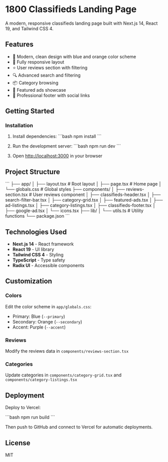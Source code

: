 # 1800 Classifieds Landing Page

A modern, responsive classifieds landing page built with Next.js 14, React 19, and Tailwind CSS 4.

## Features

- 🎨 Modern, clean design with blue and orange color scheme
- 📱 Fully responsive layout
- ⭐ User reviews section with filtering
- 🔍 Advanced search and filtering
- 📦 Category browsing
- 🎯 Featured ads showcase
- 💼 Professional footer with social links

## Getting Started

### Installation

1. Install dependencies:
\`\`\`bash
npm install
\`\`\`

2. Run the development server:
\`\`\`bash
npm run dev
\`\`\`

3. Open [http://localhost:3000](http://localhost:3000) in your browser

## Project Structure

\`\`\`
├── app/
│   ├── layout.tsx          # Root layout
│   ├── page.tsx            # Home page
│   └── globals.css         # Global styles
├── components/
│   ├── reviews-section.tsx # User reviews component
│   ├── classifieds-header.tsx
│   ├── search-filter-bar.tsx
│   ├── category-grid.tsx
│   ├── featured-ads.tsx
│   ├── ad-listings.tsx
│   ├── category-listings.tsx
│   ├── classifieds-footer.tsx
│   ├── google-ad.tsx
│   └── icons.tsx
├── lib/
│   └── utils.ts            # Utility functions
└── package.json
\`\`\`

## Technologies Used

- **Next.js 14** - React framework
- **React 19** - UI library
- **Tailwind CSS 4** - Styling
- **TypeScript** - Type safety
- **Radix UI** - Accessible components

## Customization

### Colors

Edit the color scheme in `app/globals.css`:
- Primary: Blue (`--primary`)
- Secondary: Orange (`--secondary`)
- Accent: Purple (`--accent`)

### Reviews

Modify the reviews data in `components/reviews-section.tsx`

### Categories

Update categories in `components/category-grid.tsx` and `components/category-listings.tsx`

## Deployment

Deploy to Vercel:

\`\`\`bash
npm run build
\`\`\`

Then push to GitHub and connect to Vercel for automatic deployments.

## License

MIT
